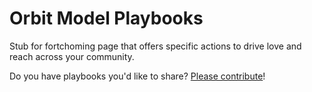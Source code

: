 # Orbit Model Playbooks

Stub for fortchoming page that offers specific actions to drive love and reach across your community.

Do you have playbooks you'd like to share? [Please contribute](CONTRIBUTING.md)! 